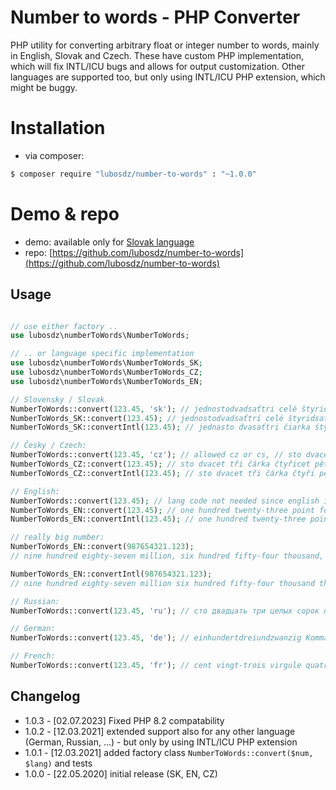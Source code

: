 Number to words - PHP Converter
===============================

PHP utility for converting arbitrary float or integer number to words, mainly in English, Slovak and Czech.
These have custom PHP implementation, which will fix INTL/ICU bugs and allows for output customization.
Other languages are supported too, but only using INTL/ICU PHP extension, which might be buggy.

Installation
============

* via composer:

```bash
$ composer require "lubosdz/number-to-words" : "~1.0.0"
```

Demo & repo
===========

* demo: available only for [Slovak language](https://synet.sk/blog/php/330-cislo-na-slovo)
* repo: [https://github.com/lubosdz/number-to-words](https://github.com/lubosdz/number-to-words)

Usage
-----

```php

// use either factory ..
use lubosdz\numberToWords\NumberToWords;

// .. or language specific implementation
use lubosdz\numberToWords\NumberToWords_SK;
use lubosdz\numberToWords\NumberToWords_CZ;
use lubosdz\numberToWords\NumberToWords_EN;

// Slovensky / Slovak
NumberToWords::convert(123.45, 'sk'); // jednostodvadsaťtri celé štyridsaťpäť
NumberToWords_SK::convert(123.45); // jednostodvadsaťtri celé štyridsaťpäť
NumberToWords_SK::convertIntl(123.45); // jedna­sto dvasať­tri čiarka štyri päť (ICU returns "dvasať", bug)

// Česky / Czech:
NumberToWords::convert(123.45, 'cz'); // allowed cz or cs, // sto dvacet tři čárka čtyřicet pět
NumberToWords_CZ::convert(123.45); // sto dvacet tři čárka čtyřicet pět
NumberToWords_CZ::convertIntl(123.45); // sto dvacet tři čárka čtyři pět

// English:
NumberToWords::convert(123.45); // lang code not needed since english is default
NumberToWords_EN::convert(123.45); // one hundred twenty-three point fourty-five
NumberToWords_EN::convertIntl(123.45); // one hundred twenty-three point four five

// really big number:
NumberToWords_EN::convert(987654321.123);
// nine hundred eighty-seven million, six hundred fifty-four thousand, three hundred twenty-one point one hundred twenty-three

NumberToWords_EN::convertIntl(987654321.123);
// nine hundred eighty-seven million six hundred fifty-four thousand three hundred twenty-one point one two three

// Russian:
NumberToWords::convert(123.45, 'ru'); // сто двадцать три целых сорок пять сотых

// German:
NumberToWords::convert(123.45, 'de'); // ein­hundert­drei­und­zwanzig Komma vier fünf

// French:
NumberToWords::convert(123.45, 'fr'); // cent vingt-trois virgule quatre cinq

```

Changelog
---------

* 1.0.3 - [02.07.2023] Fixed PHP 8.2 compatability
* 1.0.2 - [12.03.2021] extended support also for any other language (German, Russian, ...) - but only by using INTL/ICU PHP extension
* 1.0.1 - [12.03.2021] added factory class `NumberToWords::convert($num, $lang)` and tests
* 1.0.0 - [22.05.2020] initial release (SK, EN, CZ)
